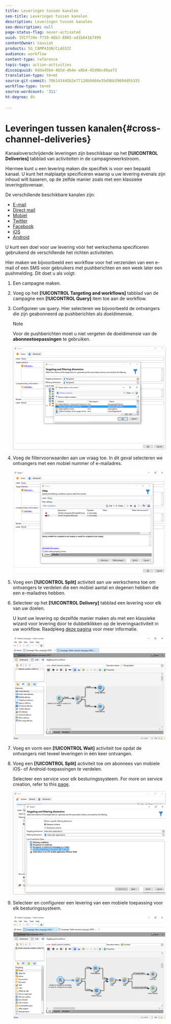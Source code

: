 ```yaml
---
title: Leveringen tussen kanalen
seo-title: Leveringen tussen kanalen
description: Leveringen tussen kanalen
seo-description: null
page-status-flag: never-activated
uuid: 191ff39e-f739-48b3-8865-ad1b641b7499
contentOwner: sauviat
products: SG_CAMPAIGN/CLASSIC
audience: workflow
content-type: reference
topic-tags: action-activities
discoiquuid: 8dda45b4-4b5d-4b4e-a8b4-45d9bc49aaf3
translation-type: tm+mt
source-git-commit: 70b143445b2e77128b9404e35d96b39694d55335
workflow-type: tm+mt
source-wordcount: '311'
ht-degree: 8%

---
```



# Leveringen tussen kanalen{#cross-channel-deliveries}

Kanaaloverschrijdende leveringen zijn beschikbaar op het **[!UICONTROL Deliveries]** tabblad van activiteiten in de campagnewerkstroom.

Hiermee kunt u een levering maken die specifiek is voor een bepaald kanaal. U kunt het malplaatje specificeren waarop u uw levering evenals zijn inhoud wilt baseren, op de zelfde manier zoals met een klassieke leveringstovenaar.

De verschillende beschikbare kanalen zijn:

* [E-mail](../../delivery/using/about-email-channel.md)
* [Direct mail](../../delivery/using/about-direct-mail-channel.md)
* [Mobiel](../../delivery/using/sms-channel.md)
* [Twitter](../../social/using/publishing-on-twitter.md)
* [Facebook](../../social/using/publishing-on-facebook.md)
* [iOS](../../delivery/using/creating-notifications.md#sending-notifications-on-ios)
* [Android](../../delivery/using/creating-notifications.md#sending-notifications-on-android)

U kunt een doel voor uw levering vóór het werkschema specificeren gebruikend de verschillende het richten activiteiten.

Hier maken we bijvoorbeeld een workflow voor het verzenden van een e-mail of een SMS voor gebruikers met pushberichten en een week later een pushmelding. Dit doet u als volgt:

1. Een campagne maken.
1. Voeg op het **[!UICONTROL Targeting and workflows]** tabblad van de campagne een **[!UICONTROL Query]** item toe aan de workflow.
1. Configureer uw query. Hier selecteren we bijvoorbeeld de ontvangers die zijn geabonneerd op pushberichten als doeldimensie.

   >[!NOTE]
   >
   >Voor de pushberichten moet u niet vergeten de doeldimensie van de **abonneetoepassingen** te gebruiken.

   ![](assets/cross_channel_delivery_1.png)

1. Voeg de filtervoorwaarden aan uw vraag toe. In dit geval selecteren we ontvangers met een mobiel nummer of e-mailadres.

   ![](assets/cross_channel_delivery_2.png)

1. Voeg een **[!UICONTROL Split]** activiteit aan uw werkschema toe om ontvangers te verdelen die een mobiel aantal en degenen hebben die een e-mailadres hebben.
1. Selecteer op het **[!UICONTROL Delivery]** tabblad een levering voor elk van uw doelen.

   U kunt uw levering op dezelfde manier maken als met een klassieke wizard voor levering door te dubbelklikken op de leveringsactiviteit in uw workflow. Raadpleeg [deze pagina](../../delivery/using/about-email-channel.md) voor meer informatie.

   ![](assets/cross_channel_delivery_3.png)

1. Voeg en vorm een **[!UICONTROL Wait]** activiteit toe opdat de ontvangers niet teveel leveringen in één keer ontvangen.
1. Voeg een **[!UICONTROL Split]** activiteit toe om abonnees van mobiele iOS- of Android-toepassingen te verdelen.

   Selecteer een service voor elk besturingssysteem. For more on service creation, refer to this [page](../../delivery/using/configuring-the-mobile-application.md).

   ![](assets/cross_channel_delivery_4.png)

1. Selecteer en configureer een levering van een mobiele toepassing voor elk besturingssysteem.

   ![](assets/cross_channel_delivery_5.png)
